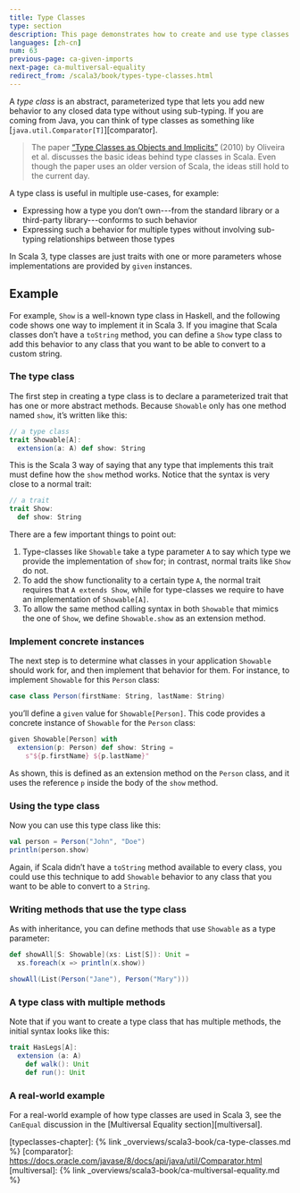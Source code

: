 ```yaml
---
title: Type Classes
type: section
description: This page demonstrates how to create and use type classes in Scala 3.
languages: [zh-cn]
num: 63
previous-page: ca-given-imports
next-page: ca-multiversal-equality
redirect_from: /scala3/book/types-type-classes.html
---
```



A _type class_ is an abstract, parameterized type that lets you add new behavior to any closed data type without using sub-typing.
If you are coming from Java, you can think of type classes as something like [`java.util.Comparator[T]`][comparator].

> The paper [“Type Classes as Objects and Implicits”][typeclasses-paper] (2010) by Oliveira et al. discusses the basic ideas behind type classes in Scala.
> Even though the paper uses an older version of Scala, the ideas still hold to the current day.

A type class is useful in multiple use-cases, for example:

- Expressing how a type you don’t own---from the standard library or a third-party library---conforms to such behavior
- Expressing such a behavior for multiple types without involving sub-typing relationships between those types

In Scala 3, type classes are just traits with one or more parameters whose implementations are provided by `given` instances.



## Example

For example, `Show` is a well-known type class in Haskell, and the following code shows one way to implement it in Scala 3.
If you imagine that Scala classes don’t have a `toString` method, you can define a `Show` type class to add this behavior to any class that you want to be able to convert to a custom string.

### The type class

The first step in creating a type class is to declare a parameterized trait that has one or more abstract methods.
Because `Showable` only has one method named `show`, it’s written like this:

```scala
// a type class
trait Showable[A]:
  extension(a: A) def show: String
```

This is the Scala 3 way of saying that any type that implements this trait must define how the `show` method works.
Notice that the syntax is very close to a normal trait:

```scala
// a trait
trait Show:
  def show: String
```

There are a few important things to point out:

1. Type-classes like `Showable` take a type parameter `A` to say which type we provide the implementation of `show` for; in contrast, normal traits like `Show` do not.
2. To add the show functionality to a certain type `A`, the normal trait requires that `A extends Show`, while for type-classes we require to have an implementation of `Showable[A]`.
3. To allow the same method calling syntax in both `Showable` that mimics the one of `Show`, we define `Showable.show` as an extension method.

### Implement concrete instances

The next step is to determine what classes in your application `Showable` should work for, and then implement that behavior for them.
For instance, to implement `Showable` for this `Person` class:

```scala
case class Person(firstName: String, lastName: String)
```

you’ll define a `given` value for `Showable[Person]`.
This code provides a concrete instance of `Showable` for the `Person` class:

```scala
given Showable[Person] with
  extension(p: Person) def show: String =
    s"${p.firstName} ${p.lastName}"
```

As shown, this is defined as an extension method on the `Person` class, and it uses the reference `p` inside the body of the `show` method.

### Using the type class

Now you can use this type class like this:

```scala
val person = Person("John", "Doe")
println(person.show)
```

Again, if Scala didn’t have a `toString` method available to every class, you could use this technique to add `Showable` behavior to any class that you want to be able to convert to a `String`.

### Writing methods that use the type class

As with inheritance, you can define methods that use `Showable` as a type parameter:

```scala
def showAll[S: Showable](xs: List[S]): Unit =
  xs.foreach(x => println(x.show))

showAll(List(Person("Jane"), Person("Mary")))
```

### A type class with multiple methods

Note that if you want to create a type class that has multiple methods, the initial syntax looks like this:

```scala
trait HasLegs[A]:
  extension (a: A)
    def walk(): Unit
    def run(): Unit
```

### A real-world example

For a real-world example of how type classes are used in Scala 3, see the `CanEqual` discussion in the [Multiversal Equality section][multiversal].


[typeclasses-paper]: https://infoscience.epfl.ch/record/150280/files/TypeClasses.pdf
[typeclasses-chapter]: {% link _overviews/scala3-book/ca-type-classes.md %}
[comparator]: https://docs.oracle.com/javase/8/docs/api/java/util/Comparator.html
[multiversal]: {% link _overviews/scala3-book/ca-multiversal-equality.md %}
